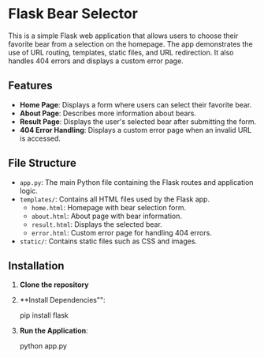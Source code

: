 # Flask Bear Selector

This is a simple Flask web application that allows users to choose their favorite bear from a selection on the homepage. The app demonstrates the use of URL routing, templates, static files, and URL redirection. It also handles 404 errors and displays a custom error page.

## Features

- **Home Page**: Displays a form where users can select their favorite bear.
- **About Page**: Describes more information about bears.
- **Result Page**: Displays the user's selected bear after submitting the form.
- **404 Error Handling**: Displays a custom error page when an invalid URL is accessed.

## File Structure

- `app.py`: The main Python file containing the Flask routes and application logic.
- `templates/`: Contains all HTML files used by the Flask app.
  - `home.html`: Homepage with bear selection form.
  - `about.html`: About page with bear information.
  - `result.html`: Displays the selected bear.
  - `error.html`: Custom error page for handling 404 errors.
- `static/`: Contains static files such as CSS and images.

## Installation

1. **Clone the repository**

2. **Install Dependencies"":

   pip install flask

3. **Run the Application**:

   python app.py
